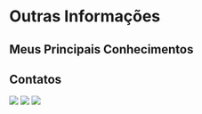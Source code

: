 # Outras Informações
## Meus Principais Conhecimentos
## Contatos
[![](https://img.shields.io/badge/Github-white?style=flat&logo=github&logoColor=white&labelColor=black)](https://github.com/Leo0256 "Meu Perfil no Github") [![](https://img.shields.io/badge/LinkedIn-white?style=flat&logo=linkedin&logoColor=white&labelColor=0A66C2)](https://www.linkedin.com/in/leonardo-gustavo-ribeiro-ba23831b6/ "Meu Perfil no LinkedIn") [![](https://img.shields.io/badge/Gmail-white?style=flat&logo=gmail&logoColor=white&labelColor=EA4335)](leo.ribeiro0256@gmail.com "Meu e-mail de contato")